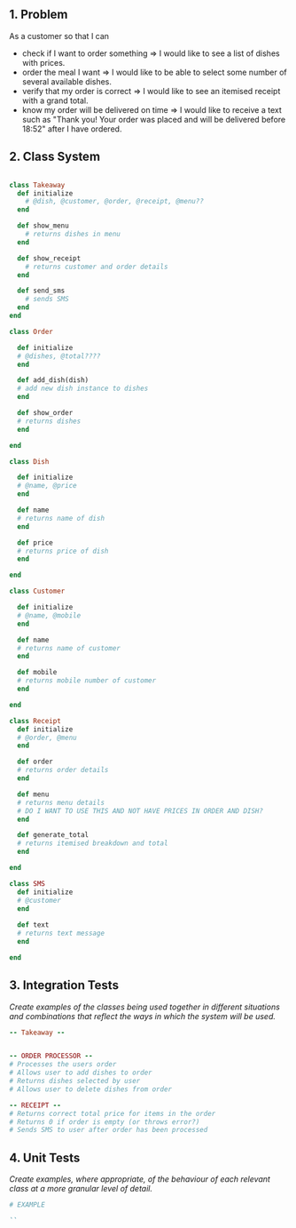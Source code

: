 ## 1. Problem

As a customer so that I can
- check if I want to order something => I would like to see a list of dishes with prices.
- order the meal I want => I would like to be able to select some number of several available dishes.
- verify that my order is correct => I would like to see an itemised receipt with a grand total.
- know my order will be delivered on time => I would like to receive a text such as "Thank you! Your order was placed and will be delivered before 18:52" after I have ordered.

## 2. Class System

```ruby

class Takeaway
  def initialize
    # @dish, @customer, @order, @receipt, @menu??
  end

  def show_menu
    # returns dishes in menu
  end

  def show_receipt
    # returns customer and order details
  end

  def send_sms
    # sends SMS
  end
end

class Order

  def initialize
  # @dishes, @total????
  end

  def add_dish(dish)
  # add new dish instance to dishes
  end

  def show_order
  # returns dishes
  end

end

class Dish

  def initialize
  # @name, @price
  end

  def name
  # returns name of dish
  end

  def price
  # returns price of dish
  end

end

class Customer

  def initialize
  # @name, @mobile
  end

  def name
  # returns name of customer
  end

  def mobile
  # returns mobile number of customer
  end

end

class Receipt
  def initialize
  # @order, @menu
  end

  def order
  # returns order details
  end

  def menu
  # returns menu details
  # DO I WANT TO USE THIS AND NOT HAVE PRICES IN ORDER AND DISH?
  end

  def generate_total
  # returns itemised breakdown and total
  end

end

class SMS
  def initialize
  # @customer
  end
  
  def text
  # returns text message
  end

end
```

## 3. Integration Tests

_Create examples of the classes being used together in different situations and
combinations that reflect the ways in which the system will be used._

```ruby
-- Takeaway --


-- ORDER PROCESSOR --
# Processes the users order
# Allows user to add dishes to order
# Returns dishes selected by user
# Allows user to delete dishes from order

-- RECEIPT --
# Returns correct total price for items in the order
# Returns 0 if order is empty (or throws error?)
# Sends SMS to user after order has been processed
```

## 4. Unit Tests

_Create examples, where appropriate, of the behaviour of each relevant class at
a more granular level of detail._

```ruby
# EXAMPLE

``